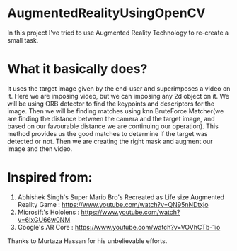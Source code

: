 # AugmentedRealityUsingOpenCV

In this project I've tried to use Augmented Reality Technology to re-create a small task. 

# What it basically does? #

It uses the target image given by the end-user and superimposes a video on it. Here we are imposing video, but we can imposing any 2d object on it.
We will be using ORB detector to find the keypoints and descriptors for the image. Then we will be finding matches using knn BruteForce Matcher(we
are finding the distance between the camera and the target image, and based on our favourable distance we are continuing our operation). 
This method provides us the good matches to determine if the target was detected or not. Then we are creating the right mask and augment our image
and then video.

# Inspired from: #

1) Abhishek Singh's Super Mario Bro's Recreated as Life size Augmented Reality Game : https://www.youtube.com/watch?v=QN95nNDtxjo
2) Microsift's Hololens : https://www.youtube.com/watch?v=6lxGU66w0NM
3) Google's AR Core : https://www.youtube.com/watch?v=VOVhCTb-1io

Thanks to Murtaza Hassan for his unbelievable efforts.
